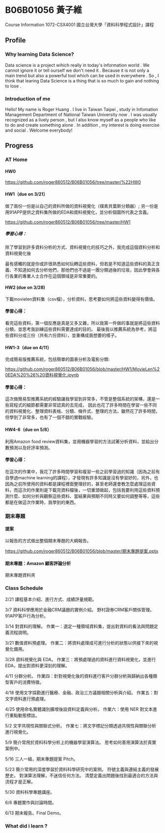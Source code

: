# B06B01056 黃子維
Course Information
1072-CSX4001
國立台灣大學「資料科學程式設計」課程 

## Profile

### Why learning Data Science?

Data science is a project wihich really in today's information world . We cannot ignore it or tell ourself we don't need it . Because it is not only a main trend but also a powerful tool which can be used in everywhere . So , I think that learing Data Science is a thing that is so much to gain and nothing to lose . 

### Introduction of me 

Hello! My name is Roger Huang . I live in Taiwan Taipei , study in Infomation Management Department of National Taiwan University now . I was usually recognized as a lively person , but I also know myself as a people who like to do and create something alone . In addition , my interest is doing exercise and social . Welcome everybody!

## Progress

### AT Home

#### HW0

https://github.com/roger860512/B06B01056/tree/master/%22HW0

#### HW1（due on 3/21）

做了兩份一份是以自己的資料所做的資料視覺化（樸素貝葉斯分類器）; 另一份是用91APP提供之資料集所做的EDA和資料視覺化，並分析個圖所代表之含義。

https://github.com/roger860512/B06B01056/tree/master/HW1

##### 學習心得：

除了學習到許多資料分析的方式、資料視覺化的技巧之外，我完成這個資料分析和資料視覺化後

最有感觸的就是你或許很熟悉如何玩轉這些資料，但若是不知道這些資料的真正含義、不知道如何去分析他們，那他們也不過是一團分類過後的垃圾，因此學會與各行各業的專業人士合作在這個領域是非常重要的。

#### HW2 (due on 3/28)

下載movielen資料集（csv檔），分析資料，思考要如何將這些資料變得有價值。

#### 學習心得：

看完這些資料，第一個反應是真是又多又雜，所以我第一件做的事就是將這些資料分類，並思考我訓練這些資料需要達成的目的。
最後我以推薦系統為參考，將這些資料分成三份（共有六份資料），並重構成我想要的樣子。

#### HW1-3（due on 4/11）

完成簡易版推薦系統，包括簡單的圖表分析及電影分類:

https://github.com/roger860512/B06B01056/blob/master/HW1/MovieLen%20EDA%20%26%20資料視覺化.ipynb

#### 學習心得：

這次做簡易型推薦系統的經驗讓我學習到非常多，不管是整個系統的架構，還是一些寫程式的細節都需要非常認真的去完成，
因此也花了許多時間在學習一些不同的資料視覺化、整理資料表格、分類、條件式、整理的方法，雖然花了許多時間，但學到了非常多，也有了一個不錯的實戰經驗。

#### HW4-6（due on 5/8）

利用Amazon food review資料集，並用機器學習的方法試著分析資料，並給出分數預測以及好評率預測。

#### 學習心得：

在這次的作業中，我花了許多時間學習和複習一些之前學習過的知識（因為之前有自學過machine learning的課程），才發現有許多知識是沒有學習好的，另外，也因為之前所使用的資料都是課程裡面整理好的，甚至老師還會教怎麼處理這些資料，而這次的作業則是下載完資料檔後，一切重頭做起，包括我要利用這些資料預測什麼、如何分析與觀察這些資料、當結果與預期不同時又要如何調整等等，這些都是在做這次作業時，我學到的東西。


### 期末專題

#### 提案

以報告的方式做出整個期末專題的大綱報告。

https://github.com/roger860512/B06B01056/blob/master/期末專題提案.pptx

#### 期末專題：Amazon 顧客評論分析

期末專題資料夾


### Class Schedule
2/21 	課程基本介紹、進行方式、成績評量規範。

3/7 	資料科學應用於金融CRM議題的實例介紹。 
      野村證券CRM客戶關係管理。 
      91APP客戶行為分析。  
      
3/14 	對資料的理解。 
      作業一：選定一種領域資料集，提出對資料的看法與問題定義流程說明。 
      
3/21 	數值資料預處理。 
      作業二：將資料處理成可進行分析的狀態以供接下來的視覺化備用。 
      
3/28 	資料視覺化與 EDA。 
      作業三：將預處理過的資料進行資料視覺化，並進行 EDA，提出對資料更深刻的理解。  
 
4/11 	分群分析。 
      作業四：針對視覺化後的資料進行客戶分群分析與歸納出各種類型客戶的消費特徵。
      
4/18 	使用文字探勘進行醫療、金融、政治三方議題相關分析與介紹。 
      作業五：對文字資料進行預處理。  
      
4/25 	使用命名實體識別擴增後設資料定義與分析。 
      作業六：使用 NER 對文本進行重點動態標註。  
      
5/2 	文字共現性與關聯式分析。 
      作業七：將文字標記分類透過共現性與關聯分析進行視覺化。  
      
5/9 	簡介常用於資料科學分析上的機器學習演算法。 
      思考如何善用演算法於真實案例中。  
      
5/16 	三人一組，期末專題提案 Pitch。  

5/23 	簡介常用的深度學習於資料科學研究中的案例。
      符號主義與連結主義的發展歷史。 
      對演算法理解，不迷信任何方法。 
      清楚定義出問題後找到最適合的方法與流程才是正解。 
      
5/30 	資料科學專題講座。  

6/6 	專題實作與討論時間。 

6/13 	期末報告。Final Demo。  



### What did i learn ?



